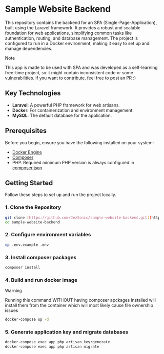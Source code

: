 # Sample Website Backend

This repository contains the backend for an SPA (Single-Page-Application), built using the Laravel framework. It provides a robust and scalable foundation for web applications, simplifying common tasks like authentication, routing, and database management. The project is configured to run in a Docker environment, making it easy to set up and manage dependencies.

> [!NOTE] 
This app is made to be used with SPA and was developed as a self-learning free-time project, so it might contain inconsistent code or some vulnerabilities. If you want to contribute, feel free to post an PR :)

## Key Technologies

* **Laravel**: A powerful PHP framework for web artisans.
* **Docker**: For containerization and environment management.
* **MySQL**: The default database for the application.

## Prerequisites

Before you begin, ensure you have the following installed on your system:

* [Docker Engine](https://docs.docker.com/engine/install/)
* [Composer](https://getcomposer.org/download/)
* PHP. Required minimum PHP version is always configured in [composer.json](https://github.com/JezSonic/sample-website-backend/blob/7d6e99a83365079beddb34039c626ac094e3228c/composer.json#L9C4-L9C23)

## Getting Started

Follow these steps to set up and run the project locally.

### 1. Clone the Repository
```bash
git clone [https://github.com/JezSonic/sample-website-backend.git](https://github.com/JezSonic/sample-website-backend.git)
cd sample-website-backend
```

### 2. Configure environment variables
```bash
cp .env.example .env
```

### 3. Install composer packages
```bash
compsoer install
```

### 4. Build and run docker image
> [!WARNING]  
Running this command WITHOUT having composer apckages installed will install them from the container which will most likely cause file ownership issues
```bash
docker-compose up -d 
```

### 5. Generate application key and migrate databases
```bash
docker-compose exec app php artisan key:generate
docker-compose exec app php artisan migrate
```
